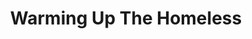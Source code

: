 ---
title: "Warming Up The Homeless"
url: /bexhill-on-sea/warming-up-the-homeless/
shop: charity
---